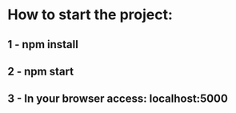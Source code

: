 # How to start the project:

## 1 - npm install
## 2 - npm start
## 3 - In your browser access: localhost:5000

